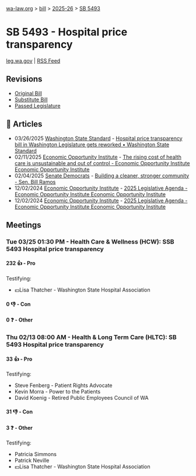 [wa-law.org](/) > [bill](/bill/) > [2025-26](/bill/2025-26/) > [SB 5493](/bill/2025-26/sb/5493/)

# SB 5493 - Hospital price transparency
[leg.wa.gov](https://app.leg.wa.gov/billsummary?BillNumber=5493&Year=2025&Initiative=false) | [RSS Feed](./rss.xml)

## Revisions
* [Original Bill](1/)
* [Substitute Bill](S/)
* [Passed Legislature](S.PL/)

## 📰 Articles
* 03/26/2025 [Washington State Standard](/org/washington_state_standard/) - [Hospital price transparency bill in Washington Legislature gets reworked • Washington State Standard](https://washingtonstatestandard.com/2025/03/26/hospital-price-transparency-bill-in-washington-legislature-gets-reworked/#:~:text=Senate%20Bill%205493)
* 02/11/2025 [Economic Opportunity Institute](/org/economic_opportunity_institute/) - [The rising cost of health care is unsustainable and out of control - Economic Opportunity Institute Economic Opportunity Institute](https://www.opportunityinstitute.org/blog/post/health-care-costs-unsustainable-out-of-control/#:~:text=Senate%20Bill%205493)
* 02/04/2025 [Senate Democrats](/org/senate_democrats/) - [Building a cleaner, stronger community - Sen. Bill Ramos](https://senatedemocrats.wa.gov/ramos/2025/02/04/building-a-cleaner-stronger-community/#:~:text=SB%205493)
* 12/02/2024 [Economic Opportunity Institute](/org/economic_opportunity_institute/) - [2025 Legislative Agenda - Economic Opportunity Institute Economic Opportunity Institute](https://www.opportunityinstitute.org/2025-legislative-agenda/#:~:text=Senate%20Bill%205493)
* 12/02/2024 [Economic Opportunity Institute](/org/economic_opportunity_institute/) - [2025 Legislative Agenda - Economic Opportunity Institute Economic Opportunity Institute](https://www.opportunityinstitute.org/current-projects__trashed/2025-legislative-agenda/#:~:text=Senate%20Bill%205493)

## Meetings
### Tue 03/25 01:30 PM - Health Care & Wellness (HCW): SSB 5493 Hospital price transparency
#### 232 👍 - Pro
Testifying:
* 💵Lisa Thatcher - Washington State Hospital Association

#### 0 👎 - Con

#### 0 ❓ - Other

### Thu 02/13 08:00 AM - Health & Long Term Care (HLTC): SB 5493 Hospital price transparency
#### 33 👍 - Pro
Testifying:
* Steve Fenberg - Patient Rights Advocate
* Kevin Morra - Power to the Patients
* David Koenig - Retired Public Employees Council of WA

#### 31 👎 - Con

#### 3 ❓ - Other
Testifying:
* Patricia Simmons
* Patrick Neville
* 💵Lisa Thatcher - Washington State Hospital Association
